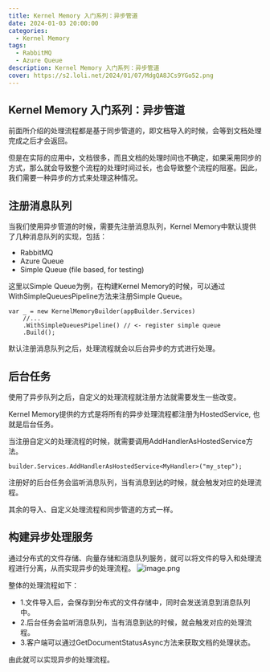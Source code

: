 ```yaml
---
title: Kernel Memory 入门系列：异步管道
date: 2024-01-03 20:00:00
categories:
  - Kernel Memory
tags:
  - RabbitMQ
  - Azure Queue
description: Kernel Memory 入门系列：异步管道
cover: https://s2.loli.net/2024/01/07/MdgQA8JCs9YGo52.png
---
```

## Kernel Memory 入门系列：异步管道
前面所介绍的处理流程都是基于同步管道的，即文档导入的时候，会等到文档处理完成之后才会返回。

但是在实际的应用中，文档很多，而且文档的处理时间也不确定，如果采用同步的方式，那么就会导致整个流程的处理时间过长，也会导致整个流程的阻塞。因此，我们需要一种异步的方式来处理这种情况。

## 注册消息队列
当我们使用异步管道的时候，需要先注册消息队列，Kernel Memory中默认提供了几种消息队列的实现，包括：

- RabbitMQ
- Azure Queue
- Simple Queue (file based, for testing)

这里以Simple Queue为例，在构建Kernel Memory的时候，可以通过WithSimpleQueuesPipeline方法来注册Simple Queue。
```undefined
var _ = new KernelMemoryBuilder(appBuilder.Services)
    //...
    .WithSimpleQueuesPipeline() // <- register simple queue
    .Build();
```
默认注册消息队列之后，处理流程就会以后台异步的方式进行处理。

## 后台任务
使用了异步队列之后，自定义的处理流程就注册方法就需要发生一些改变。

Kernel Memory提供的方式是将所有的异步处理流程都注册为HostedService, 也就是后台任务。

当注册自定义的处理流程的时候，就需要调用AddHandlerAsHostedService方法。
```undefined
builder.Services.AddHandlerAsHostedService<MyHandler>("my_step");
```
注册好的后台任务会监听消息队列，当有消息到达的时候，就会触发对应的处理流程。

其余的导入、自定义处理流程和同步管道的方式一样。

## 构建异步处理服务
通过分布式的文件存储、向量存储和消息队列服务，就可以将文件的导入和处理流程进行分离，从而实现异步的处理流程。
![image.png](https://s2.loli.net/2024/01/07/MdgQA8JCs9YGo52.png)

整体的处理流程如下：

- 1.文件导入后，会保存到分布式的文件存储中，同时会发送消息到消息队列中。
- 2.后台任务会监听消息队列，当有消息到达的时候，就会触发对应的处理流程。
- 3.客户端可以通过GetDocumentStatusAsync方法来获取文档的处理状态。

由此就可以实现异步的处理流程。

